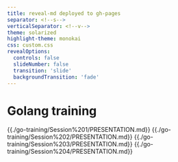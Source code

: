 ```yaml
---
title: reveal-md deployed to gh-pages
separator: <!--s-->
verticalSeparator: <!--v-->
theme: solarized
highlight-theme: monokai
css: custom.css
revealOptions:
  controls: false
  slideNumber: false
  transition: 'slide'
  backgroundTransition: 'fade'
---
```


# Golang training

{{./go-training/Session%201/PRESENTATION.md}}
{{./go-training/Session%202/PRESENTATION.md}}
{{./go-training/Session%203/PRESENTATION.md}}
{{./go-training/Session%204/PRESENTATION.md}}
